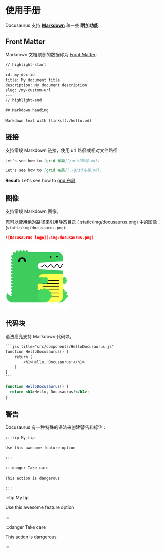 <!-- ---
sidebar_position: 1
--- -->

# 使用手册

Docusaurus 支持 **[Markdown](https://daringfireball.net/projects/markdown/syntax)** 和一些 **附加功能**.

## Front Matter

Markdown 文档顶部的数据称为 [Front Matter](https://jekyllrb.com/docs/front-matter/):

```text title="my-doc.md"
// highlight-start
---
id: my-doc-id
title: My document title
description: My document description
slug: /my-custom-url
---
// highlight-end

## Markdown heading

Markdown text with [links](./hello.md)
```

## 链接

支持常规 Markdown 链接，使用 url 路径或相对文件路径

```md
Let's see how to [grid 布局](/grid布局.md).
```

```md
Let's see how to [grid 布局](./grid布局.md).
```

**Result:** Let's see how to [grid 布局](./grid布局.md).

## 图像

支持常规 Markdown 图像。

您可以使用绝对路径来引用静态目录 ( static/img/docusaurus.png) 中的图像： (`static/img/docusaurus.png`):

```md
![Docusaurus logo](/img/docusaurus.png)
```

![Docusaurus logo](/img/docusaurus.png)

## 代码块

语法高亮支持 Markdown 代码块。

    ```jsx title="src/components/HelloDocusaurus.js"
    function HelloDocusaurus() {
        return (
            <h1>Hello, Docusaurus!</h1>
        )
    }
    ```

```jsx title="src/components/HelloDocusaurus.js"
function HelloDocusaurus() {
  return <h1>Hello, Docusaurus!</h1>;
}
```

## 警告

Docusaurus 有一种特殊的语法来创建警告和标注：

    :::tip My tip

    Use this awesome feature option

    :::

    :::danger Take care

    This action is dangerous

    :::

:::tip My tip

Use this awesome feature option

:::

:::danger Take care

This action is dangerous

:::



